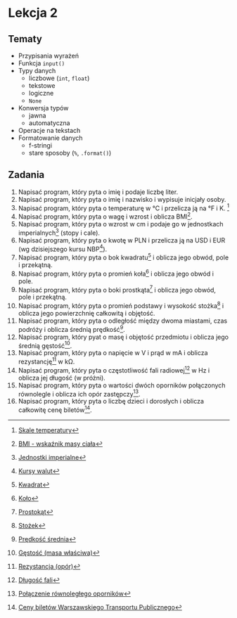 # Lekcja 2

## Tematy

- Przypisania wyrażeń
- Funkcja `input()`
- Typy danych
  - liczbowe (`int`, `float`)
  - tekstowe
  - logiczne
  - `None`
- Konwersja typów
  - jawna
  - automatyczna
- Operacje na tekstach
- Formatowanie danych
  - f-stringi
  - stare sposoby (`%`, `.format()`)

## Zadania

1. Napisać program, który pyta o imię i podaje liczbę liter.
2. Napisać program, który pyta o imię i nazwisko i wypisuje inicjały osoby.
3. Napisać program, który pyta o temperaturę w °C i przelicza ją na °F i K. [^1]
4. Napisać program, który pyta o wagę i wzrost i oblicza BMI[^2].
5. Napisać program, który pyta o wzrost w cm i podaje go w jednostkach imperialnych[^3] (stopy i cale).
6. Napisać program, który pyta o kwotę w PLN i przelicza ją na USD i EUR (wg dzisiejszego kursu NBP[^4]).
7. Napisać program, który pyta o bok kwadratu[^5] i oblicza jego obwód, pole i przekątną.
8. Napisać program, który pyta o promień koła[^6] i oblicza jego obwód i pole.
9. Napisać program, który pyta o boki prostkąta[^7] i oblicza jego obwód, pole i przekątną.
10. Napisać program, który pyta o promień podstawy i wysokość stożka[^8] i oblicza jego powierzchnię całkowitą i objętość.
11. Napisać program, który pyta o odległość między dwoma miastami, czas podróży i oblicza średnią prędkość[^9].
12. Napisać program, który pyat o masę i objętość przedmiotu i oblicza jego średnią gęstość[^10].
13. Napisać program, który pyta o napięcie w V i prąd w mA i oblicza rezystancję[^11] w kΩ.
14. Napisać program, który pyta o częstotliwość fali radiowej[^12] w Hz i oblicza jej długość (w próżni).
15. Napisać program, który pyta o wartości dwóch oporników połączonych równolegle i oblicza ich opór zastępczy[^13].
16. Napisać program, który pyta o liczbę dzieci i dorosłych i oblicza całkowitę cenę biletów[^14].

[^1]: [Skale temperatury](https://pl.wikipedia.org/wiki/Skala_termometryczna)

[^2]: [BMI - wskaźnik masy ciała](https://pl.wikipedia.org/wiki/Wska%C5%BAnik_masy_cia%C5%82a)

[^3]: [Jednostki imperialne](https://pl.wikipedia.org/wiki/Jednostki_imperialne)

[^4]: [Kursy walut](https://nbp.pl/statystyka-i-sprawozdawczosc/kursy/tabela-a/)

[^5]: [Kwadrat](https://pl.wikipedia.org/wiki/Kwadrat)

[^6]: [Koło](https://pl.wikipedia.org/wiki/Ko%C5%82o)

[^7]: [Prostokąt](https://pl.wikipedia.org/wiki/Prostok%C4%85t)

[^8]: [Stożek](https://pl.wikipedia.org/wiki/Sto%C5%BCek_(bry%C5%82a))

[^9]: [Prędkość średnia](https://pl.wikipedia.org/wiki/Pr%C4%99dko%C5%9B%C4%87_%C5%9Brednia)

[^10]: [Gęstość (masa właściwa)](https://pl.wikipedia.org/wiki/G%C4%99sto%C5%9B%C4%87)

[^11]: [Rezystancja (opór)](https://pl.wikipedia.org/wiki/Rezystancja)

[^12]: [Długość fali](https://pl.wikipedia.org/wiki/D%C5%82ugo%C5%9B%C4%87_fali)

[^13]: [Połączenie równoległego oporników](https://pl.wikipedia.org/wiki/Po%C5%82%C4%85czenie_r%C3%B3wnoleg%C5%82e#Po%C5%82%C4%85czenie_r%C3%B3wnoleg%C5%82e_opornik%C3%B3w)

[^14]: [Ceny biletów Warszawskiego Transportu Publicznego](https://www.wtp.waw.pl/ceny-i-rodzaje-biletow/)
